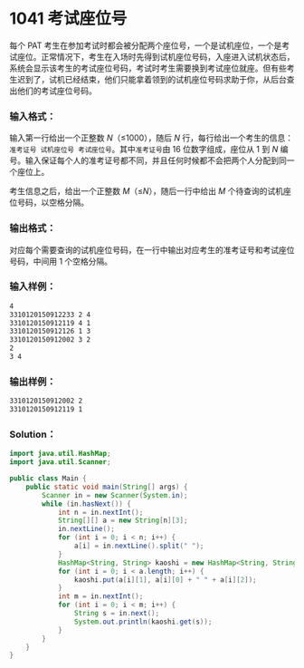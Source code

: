 # 1041 考试座位号

每个 PAT 考生在参加考试时都会被分配两个座位号，一个是试机座位，一个是考试座位。正常情况下，考生在入场时先得到试机座位号码，入座进入试机状态后，系统会显示该考生的考试座位号码，考试时考生需要换到考试座位就座。但有些考生迟到了，试机已经结束，他们只能拿着领到的试机座位号码求助于你，从后台查出他们的考试座位号码。

### 输入格式：

输入第一行给出一个正整数 _N_（≤1000），随后 _N_ 行，每行给出一个考生的信息：`准考证号 试机座位号 考试座位号`。其中`准考证号`由 16 位数字组成，座位从 1 到 _N_ 编号。输入保证每个人的准考证号都不同，并且任何时候都不会把两个人分配到同一个座位上。

考生信息之后，给出一个正整数 _M_（≤*N*），随后一行中给出 _M_ 个待查询的试机座位号码，以空格分隔。

### 输出格式：

对应每个需要查询的试机座位号码，在一行中输出对应考生的准考证号和考试座位号码，中间用 1 个空格分隔。

### 输入样例：

```tex
4
3310120150912233 2 4
3310120150912119 4 1
3310120150912126 1 3
3310120150912002 3 2
2
3 4
```

### 输出样例：

```tex
3310120150912002 2
3310120150912119 1
```

### Solution：

```java
import java.util.HashMap;
import java.util.Scanner;

public class Main {
    public static void main(String[] args) {
        Scanner in = new Scanner(System.in);
        while (in.hasNext()) {
            int n = in.nextInt();
            String[][] a = new String[n][3];
            in.nextLine();
            for (int i = 0; i < n; i++) {
                a[i] = in.nextLine().split(" ");
            }
            HashMap<String, String> kaoshi = new HashMap<String, String>();
            for (int i = 0; i < a.length; i++) {
                kaoshi.put(a[i][1], a[i][0] + " " + a[i][2]);
            }
            int m = in.nextInt();
            for (int i = 0; i < m; i++) {
                String s = in.next();
                System.out.println(kaoshi.get(s));
            }
        }
    }
}
```
